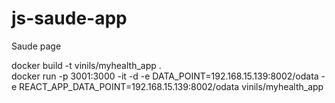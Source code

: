 # js-saude-app
Saude page

docker build -t vinils/myhealth_app .
<BR>
docker run -p 3001:3000 -it -d -e DATA_POINT=192.168.15.139:8002/odata -e REACT_APP_DATA_POINT=192.168.15.139:8002/odata vinils/myhealth_app
